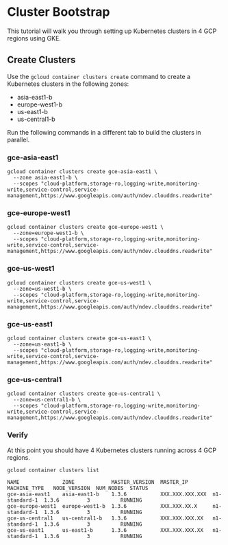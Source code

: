 # Cluster Bootstrap

This tutorial will walk you through setting up Kubernetes clusters in 4 GCP regions using GKE.

## Create Clusters

Use the `gcloud container clusters create` command to create a Kubernetes clusters in the following zones:

* asia-east1-b
* europe-west1-b
* us-east1-b
* us-central1-b 

Run the following commands in a different tab to build the clusters in parallel.

### gce-asia-east1

```
gcloud container clusters create gce-asia-east1 \
  --zone asia-east1-b \
  --scopes "cloud-platform,storage-ro,logging-write,monitoring-write,service-control,service-management,https://www.googleapis.com/auth/ndev.clouddns.readwrite"
```

### gce-europe-west1

```
gcloud container clusters create gce-europe-west1 \
  --zone=europe-west1-b \
  --scopes "cloud-platform,storage-ro,logging-write,monitoring-write,service-control,service-management,https://www.googleapis.com/auth/ndev.clouddns.readwrite"
```

### gce-us-west1

```
gcloud container clusters create gce-us-west1 \
  --zone=us-west1-b \
  --scopes "cloud-platform,storage-ro,logging-write,monitoring-write,service-control,service-management,https://www.googleapis.com/auth/ndev.clouddns.readwrite"
```
### gce-us-east1

```
gcloud container clusters create gce-us-east1 \
  --zone=us-east1-b \
  --scopes "cloud-platform,storage-ro,logging-write,monitoring-write,service-control,service-management,https://www.googleapis.com/auth/ndev.clouddns.readwrite"
```

### gce-us-central1

```
gcloud container clusters create gce-us-central1 \
  --zone=us-central1-b \
  --scopes "cloud-platform,storage-ro,logging-write,monitoring-write,service-control,service-management,https://www.googleapis.com/auth/ndev.clouddns.readwrite"
```

### Verify

At this point you should have 4 Kubernetes clusters running across 4 GCP regions.

```
gcloud container clusters list
```

```
NAME              ZONE            MASTER_VERSION  MASTER_IP        MACHINE_TYPE   NODE_VERSION  NUM_NODES  STATUS
gce-asia-east1    asia-east1-b    1.3.6           XXX.XXX.XXX.XXX  n1-standard-1  1.3.6         3          RUNNING
gce-europe-west1  europe-west1-b  1.3.6           XXX.XXX.XX.X     n1-standard-1  1.3.6         3          RUNNING
gce-us-central1   us-central1-b   1.3.6           XXX.XXX.XXX.XX   n1-standard-1  1.3.6         3          RUNNING
gce-us-east1      us-east1-b      1.3.6           XXX.XXX.XXX.XX   n1-standard-1  1.3.6         3          RUNNING
```
